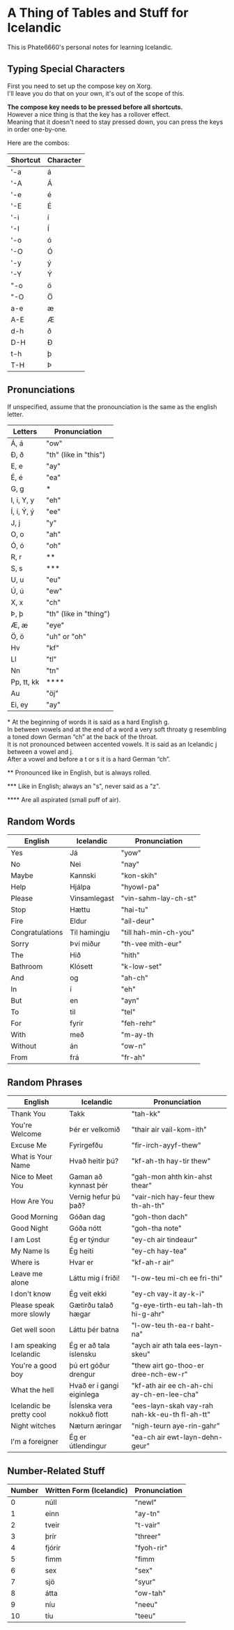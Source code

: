 # A Thing of Tables and Stuff for Icelandic

This is Phate6660's personal notes for learning Icelandic.<br>

## Typing Special Characters

First you need to set up the compose key on Xorg.<br>
I'll leave you do that on your own, it's out of the scope of this.

**The compose key needs to be pressed before all shortcuts.**<br>
However a nice thing is that the key has a rollover effect.<br>
Meaning that it doesn't need to stay pressed down, you can press the keys in order one-by-one.

Here are the combos:

| Shortcut | Character |
|----------|-----------|
| '-a      | á         |
| '-A      | Á         |
| '-e      | é         |
| '-E      | É         |
| '-i      | í         |
| '-I      | Í         |
| '-o      | ó         |
| '-O      | Ó         |
| '-y      | ý         |
| '-Y      | Ý         |
| "-o      | ö         |
| "-O      | Ö         |
| a-e      | æ         |
| A-E      | Æ         |
| d-h      | ð         |
| D-H      | Ð         |
| t-h      | þ         |
| T-H      | Þ         |

## Pronunciations
If unspecified, assume that the pronounciation is the same as the english letter.

| Letters    | Pronunciation          |
|------------|------------------------|
| Á, á       | "ow"                   |
| Ð, ð       | "th" (like in "this")  |
| E, e       | "ay"                   |
| É, é       | "ea"                   |
| G, g       | \*                     |
| I, i, Y, y | "eh"                   |
| Í, í, Ý, ý | "ee"                   |
| J, j       | "y"                    |
| O, o       | "ah"                   |
| Ó, ó       | "oh"                   |
| R, r       | \*\*                   |
| S, s       | \*\*\*                 |
| U, u       | "eu"                   |
| Ú, ú       | "ew"                   |
| X, x       | "ch"                   |
| Þ, þ       | "th" (like in "thing") |
| Æ, æ       | "eye"                  |
| Ö, ö       | "uh" or "oh"           |
| Hv         | "kf"                   |
| Ll         | "tl"                   |
| Nn         | "tn"                   |
| Pp, tt, kk | \*\*\*\*               |
| Au         | "öj"                   |
| Ei, ey     | "ay"                   |

\* At the beginning of words it is said as a hard English g.<br>
In between vowels and at the end of a word a very soft throaty g resembling a toned down German “ch” at the back of the throat.<br>
It is not pronounced between accented vowels. It is said as an Icelandic j between a vowel and j.<br>
After a vowel and before a t or s it is a hard German “ch”.

\*\* Pronounced like in English, but is always rolled.

\*\*\* Like in English; always an "s", never said as a "z".

\*\*\*\* Are all aspirated (small puff of air).

## Random Words

| English         | Icelandic    | Pronunciation         |
|-----------------|--------------|-----------------------|
| Yes             | Já           | "yow"                 |
| No              | Nei          | "nay"                 |
| Maybe           | Kannski      | "kon-skih"            |
| Help            | Hjálpa       | "hyowl-pa"            |
| Please          | Vinsamlegast | "vin-sahm-lay-ch-st"  |
| Stop            | Hættu        | "hai-tu"              |
| Fire            | Eldur        | "ail-deur"            |
| Congratulations | Til hamingju | "till hah-min-ch-you" |
| Sorry           | Því miður    | "th-vee mith-eur"     |
| The             | Hið          | "hith"                |
| Bathroom        | Klósett      | "k-low-set"           |
| And             | og           | "ah-ch"               |
| In              | í            | "eh"                  |
| But             | en           | "ayn"                 |
| To              | til          | "tel"                 |
| For             | fyrir        | "feh-rehr"            |
| With            | með          | "m-ay-th              |
| Without         | án           | "ow-n"                |
| From            | frá          | "fr-ah"               |

## Random Phrases
| English                  | Icelandic                  | Pronunciation                                 |
|--------------------------|----------------------------|-----------------------------------------------|
| Thank You                | Takk                       | "tah-kk"                                      |
| You're Welcome           | Þér er velkomið            | "thair air vail-kom-ith"                      |
| Excuse Me                | Fyrirgefðu                 | "fir-irch-ayyf-thew"                          |
| What is Your Name        | Hvað heitir þú?            | "kf-ah-th hay-tir thew"                       |
| Nice to Meet You         | Gaman að kynnast þér       | "gah-mon ahth kin-ahst thear"                 |
| How Are You              | Vernig hefur þú það?       | "vair-nich hay-feur thew th-ah-th"            |
| Good Morning             | Góðan dag                  | "goh-thon dach"                               |
| Good Night               | Góða nótt                  | "goh-tha note"                                |
| I am Lost                | Ég er týndur               | "ey-ch air tindeaur"                          |
| My Name Is               | Ég heiti                   | "ey-ch hay-tea"                               |
| Where is                 | Hvar er                    | "kf-ah-r air"                                 |
| Leave me alone           | Láttu mig í friði!         | "l-ow-teu mi-ch ee fri-thi"                   |
| I don't know             | Ég veit ekki               | "ey-ch vay-it ay-k-i"                         |
| Please speak more slowly | Gætirðu talað hægar        | "g-eye-tirth-eu tah-lah-th hi-g-ahr"          |
| Get well soon            | Láttu þér batna            | "l-ow-teu th-ea-r baht-na"                    |
| I am speaking Icelandic  | Ég er að tala íslensku     | "aych air ath tala ees-layn-skeu"             |
| You're a good boy        | þú ert góður drengur       | "thew airt go-thoo-er dree-nch-ew-r"          |
| What the hell            | Hvað er í gangi eiginlega  | "kf-ath air ee ch-ah-chi ay-ch-en-lee-cha"    |
| Icelandic be pretty cool | Íslenska vera nokkuð flott | "ees-layn-skah vay-rah nah-kk-eu-th fl-ah-tt" |
| Night witches            | Næturn æringar             | "nigh-teurn aye-rin-gahr"                     |
| I'm a foreigner          | Ég er útlendingur          | "ea-ch air ewt-layn-dehn-geur"                |

## Number-Related Stuff

| Number | Written Form (Icelandic) | Pronunciation |
|--------|--------------------------|---------------|
| 0      | núll                     | "newl"        |
| 1      | einn                     | "ay-tn"       |
| 2      | tveir                    | "t-vair"      |
| 3      | þrír                     | "threer"      |
| 4      | fjórir                   | "fyoh-rir"    |
| 5      | fimm                     | "fimm         |
| 6      | sex                      | "sex"         |
| 7      | sjö                      | "syur"        |
| 8      | átta                     | "ow-tah"      |
| 9      | níu                      | "neeu"        |
| 10     | tíu                      | "teeu"        |

